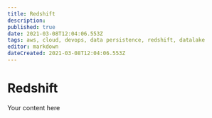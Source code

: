 ```yaml
---
title: Redshift
description: 
published: true
date: 2021-03-08T12:04:06.553Z
tags: aws, cloud, devops, data persistence, redshift, datalake
editor: markdown
dateCreated: 2021-03-08T12:04:06.553Z
---
```


# Redshift
Your content here